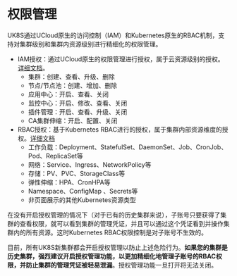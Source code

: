 # 权限管理

UK8S通过UCloud原生的访问控制（IAM）和Kubernetes原生的RBAC机制，支持对集群级别和集群内资源级别进行精细化的权限管理。

- IAM授权：通过UCloud原生的权限管理进行授权，属于云资源级别的授权。[详细文档](/uk8s/auth/iam)。
  - 集群：创建、查看、升级、删除
  - 节点/节点池：创建、增加、删除
  - 应用中心：开启、查看、关闭
  - 监控中心：开启、修改、查看、关闭
  - 插件管理：开启、查看、升级、关闭
  - CA集群伸缩：开启、配置、关闭
- RBAC授权：基于Kubernetes RBAC进行的授权，属于集群内部资源维度的授权。[详细文档](/uk8s/auth/rbac)
  - 工作负载：Deployment、StatefulSet、DaemonSet、Job、CronJob、Pod、ReplicaSet等
  - 网络：Service、Ingress、NetworkPolicy等
  - 存储：PV、PVC、StorageClass等
  - 弹性伸缩：HPA、CronHPA等
  - Namespace、ConfigMap 、Secrets等
  - 非页面展示的其他Kubernetes资源类型

在没有开启授权管理的情况下（对于已有的历史集群来说），子账号只要获得了集群的查看权限，就可以看到集群的管理凭证，并且可以通过这个凭证看到并操作集群内的所有资源。这时Kubernetes RBAC权限控制是对子账号不生效的。

目前，所有UK8S新集群都会开启授权管理以防止上述危险行为。**如果您的集群是历史集群，强烈建议开启授权管理功能，以更加精细化地管理子账号的RBAC权限，并防止集群的管理凭证被轻易泄漏**。授权管理功能一旦打开将无法关闭。
